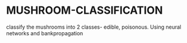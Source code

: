 # MUSHROOM-CLASSIFICATION
classify the mushrooms into 2 classes- edible, poisonous. Using neural networks and bankpropagation

